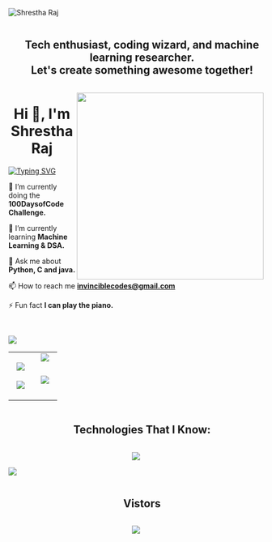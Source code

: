 ![Shrestha Raj](https://github.com/shresthacodes/shresthacodes/assets/138806766/ba3ca383-afb7-4d0f-8092-554913281fc2)
<div id="user-content-toc">
  <ul align="center">
    <summary><h2 style="display: inline-block"> Tech enthusiast, coding wizard, and machine learning researcher. <br>Let's create something awesome together!</h2></summary>
  </ul>
</div>
<img align="right" width="369" height="369" src="https://github.com/shresthacodes/shresthacodes/assets/138806766/76283b1a-2f0c-491e-b12e-f31b8b9eb83b">
<table align ="right">


<h1 align="center">Hi 👋, I'm Shrestha Raj</h1>
<a href="https://git.io/typing-svg"><img src="https://readme-typing-svg.demolab.com?font=Fira+Code&size=18&pause=1000&color=38F3F7&center=true&vCenter=true&width=435&lines=Welcome+to+my+GitHub!;I'm+a+Tech+enthusiast+%26+ML+researcher." alt="Typing SVG" /></a>


 🚀  I’m currently doing the **100DaysofCode Challenge.**

🌱 I’m currently learning **Machine Learning & DSA.**

 💬 Ask me about **Python, C and java.**

📫 How to reach me **invinciblecodes@gmail.com**

 ⚡ Fun fact **I can play the piano.**


</table>

<img src="https://user-images.githubusercontent.com/73097560/115834477-dbab4500-a447-11eb-908a-139a6edaec5c.gif">
<!--git stats-->

<table align="center">
<tr>
<td width="50%" align="center">
  <img  align="center"  src="https://streak-stats.demolab.com?user=shresthacodes&theme=dark-smoky&exclude_days=Sat" />
  <br><br>
    <img  align="center"  src="https://github-readme-stats.vercel.app/api/top-langs/?username=shresthacodes&layout=compact"/> 
</td>
  
<td width="50%" align="center">
 <img align ="center" src="https://leetcard.jacoblin.cool/Shresthacodes?theme=dark&font=Mandali&ext=none"/>
  <br><br>
  <a href="https://github.com/shresthacodes">
 <img align="center" style="margin:0.5rem" src="https://github-readme-stats.vercel.app/api?username=shresthacodes&theme=graywhite&show_icons=true" /> 
</a>
 <br><br>
  </td>
</tr>
</table>
  <!-- h1 with the border-->
<div id="user-content-toc">
  <ul align="center">
    <summary><h2 style="display: inline-block">Technologies That I Know:</h2></summary>
  </ul>

</div>
<!-- tech stack section -->
<p align="center">
  <a href="https://skillicons.dev">
    <img src="https://skillicons.dev/icons?i=py,c,java,html,css,js,git" /><br>
  </a>
</p>
<img src="https://user-images.githubusercontent.com/73097560/115834477-dbab4500-a447-11eb-908a-139a6edaec5c.gif">
<p>
  <div id="user-content-toc">
  <ul align="center">
    <summary><h2 style="display: inline-block">Vistors</h2></summary>
  </ul>
</div>
  <p align="center">
  <img align="center" src="https://profile-counter.glitch.me/shresthacodes/count.svg" />
</p>

